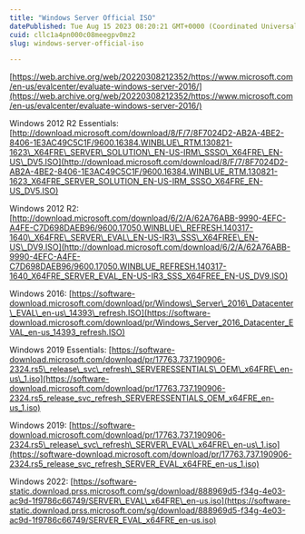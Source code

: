 ```yaml
---
title: "Windows Server Official ISO"
datePublished: Tue Aug 15 2023 08:20:21 GMT+0000 (Coordinated Universal Time)
cuid: cllc1a4pn000c08meegpv0mz2
slug: windows-server-official-iso

---
```


[https://web.archive.org/web/20220308212352/https://www.microsoft.com/en-us/evalcenter/evaluate-windows-server-2016/](https://web.archive.org/web/20220308212352/https://www.microsoft.com/en-us/evalcenter/evaluate-windows-server-2016/)

Windows 2012 R2 Essentials: [http://download.microsoft.com/download/8/F/7/8F7024D2-AB2A-4BE2-8406-1E3AC49C5C1F/9600.16384.WINBLUE\_RTM.130821-1623\_X64FRE\_SERVER\_SOLUTION\_EN-US-IRM\_SSSO\_X64FRE\_EN-US\_DV5.ISO](http://download.microsoft.com/download/8/F/7/8F7024D2-AB2A-4BE2-8406-1E3AC49C5C1F/9600.16384.WINBLUE_RTM.130821-1623_X64FRE_SERVER_SOLUTION_EN-US-IRM_SSSO_X64FRE_EN-US_DV5.ISO)

Windows 2012 R2: [http://download.microsoft.com/download/6/2/A/62A76ABB-9990-4EFC-A4FE-C7D698DAEB96/9600.17050.WINBLUE\_REFRESH.140317-1640\_X64FRE\_SERVER\_EVAL\_EN-US-IR3\_SSS\_X64FREE\_EN-US\_DV9.ISO](http://download.microsoft.com/download/6/2/A/62A76ABB-9990-4EFC-A4FE-C7D698DAEB96/9600.17050.WINBLUE_REFRESH.140317-1640_X64FRE_SERVER_EVAL_EN-US-IR3_SSS_X64FREE_EN-US_DV9.ISO)

Windows 2016: [https://software-download.microsoft.com/download/pr/Windows\_Server\_2016\_Datacenter\_EVAL\_en-us\_14393\_refresh.ISO](https://software-download.microsoft.com/download/pr/Windows_Server_2016_Datacenter_EVAL_en-us_14393_refresh.ISO)

Windows 2019 Essentials: [https://software-download.microsoft.com/download/pr/17763.737.190906-2324.rs5\_release\_svc\_refresh\_SERVERESSENTIALS\_OEM\_x64FRE\_en-us\_1.iso](https://software-download.microsoft.com/download/pr/17763.737.190906-2324.rs5_release_svc_refresh_SERVERESSENTIALS_OEM_x64FRE_en-us_1.iso)

Windows 2019: [https://software-download.microsoft.com/download/pr/17763.737.190906-2324.rs5\_release\_svc\_refresh\_SERVER\_EVAL\_x64FRE\_en-us\_1.iso](https://software-download.microsoft.com/download/pr/17763.737.190906-2324.rs5_release_svc_refresh_SERVER_EVAL_x64FRE_en-us_1.iso)

Windows 2022: [https://software-static.download.prss.microsoft.com/sg/download/888969d5-f34g-4e03-ac9d-1f9786c66749/SERVER\_EVAL\_x64FRE\_en-us.iso](https://software-static.download.prss.microsoft.com/sg/download/888969d5-f34g-4e03-ac9d-1f9786c66749/SERVER_EVAL_x64FRE_en-us.iso)